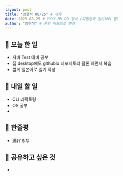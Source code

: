 ```yaml
---
layout: post
title: "엄현석 08/25" # 제목
date: 2025-08-25 # YYYY-MM-DD 형식 (파일명과 일치해야 함)
author: "엄현석" # 본인 이름으로 변경
---
```

## 📝 오늘 한 일

- 자바 Test 대비 공부
- 집 desktop에도 githubio 레포지토리 클론 하면서 복습
- 짧게 일본어로 일기 작성

## 🎯 내일 할 일

- CLI 리팩토링
- OS 공부
- 

## 💭 한줄평

- 逃げるな

## 🔗 공유하고 싶은 것

- 